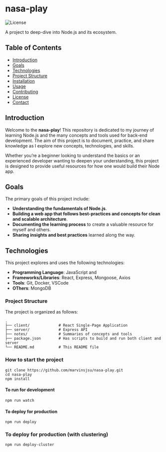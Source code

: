 # nasa-play

![License](https://img.shields.io/badge/license-MIT-blue.svg)

A project to deep-dive into Node.js and its ecosystem.

## Table of Contents

- [Introduction](#introduction)
- [Goals](#goals)
- [Technologies](#technologies)
- [Project Structure](#project-structure)
- [Installation](#installation)
- [Usage](#usage)
- [Contributing](#contributing)
- [License](#license)
- [Contact](#contact)

## Introduction

Welcome to the **nasa-play**! This repository is dedicated to my journey of learning Node.js and the many concepts and tools used for back-end development. The aim of this project is to document, practice, and share knowledge as I explore new concepts, technologies, and skills.

Whether you’re a beginner looking to understand the basics or an experienced developer wanting to deepen your understanding, this project is designed to provide useful resources for how one would build their Node app.

## Goals

The primary goals of this project include:

- **Understanding the fundamentals of Node.js**.
- **Building a web app that follows best-practices and concepts for clean and scalable architecture**.
- **Documenting the learning process** to create a valuable resource for myself and others.
- **Sharing insights and best practices** learned along the way.

## Technologies

This project explores and uses the following technologies:

- **Programming Language**: JavaScript and 
- **Frameworks/Libraries**: React, Express, Mongoose, Axios
- **Tools**: Git, Docker, VSCode
- **OThers**:  MongoDB

### Project Structure

The project is organized as follows:

```plaintext
.
├── client/             # React Single-Page Application
├── server/             # Express API
├── notes/              # Summaries of concepts and tools
├── package.json        # Has scripts to build and run both client and server
└── README.md           # This README file
```

### How to start the project

```
git clone https://github.com/marvinsjsu/nasa-play.git
cd nasa-play
npm install
```

#### To run for development
```
npm run watch
```

#### To deploy for production
```
npm run deploy
```

### To deploy for production (with clustering)
```
npm run deploy-cluster
```

